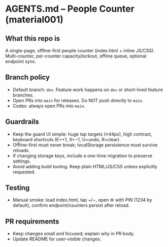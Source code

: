# AGENTS.md – People Counter (material001)

## What this repo is
A single-page, offline-first people counter (index.html + inline JS/CSS). Multi-counter, per-counter capacity/lockout, offline queue, optional endpoint sync.

## Branch policy
- Default branch: `dev`. Feature work happens on `dev` or short-lived feature branches.
- Open PRs into `main` for releases. Do NOT push directly to `main`.
- Codex: always open PRs into `main`.

## Guardrails
- Keep the guard UI simple: huge tap targets (≥44px), high contrast, keyboard shortcuts (E=+1, X=−1, U=undo, R=clear).
- Offline-first must never break; localStorage persistence must survive reloads.
- If changing storage keys, include a one-time migration to preserve settings.
- Avoid adding build tooling. Keep plain HTML/JS/CSS unless explicitly requested.

## Testing
- Manual smoke: load index.html, tap +/−, open ⚙️ with PIN (1234 by default), confirm endpoint/counters persist after reload.

## PR requirements
- Keep changes small and focused; explain *why* in PR body.
- Update README for user-visible changes.
